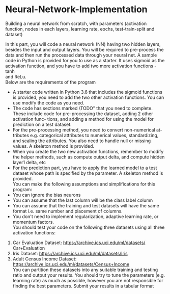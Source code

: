 # Neural-Network-Implementation
Building a neural network from scratch, with parameters (activation function, nodes in each layers, learning rate, eochs, test-train-split and dataset)
  
  
In this part, you will code a neural network (NN) having two hidden layers, besides the input and output layers. You will be required to pre-process the data and then run the processed data through your neural net. A sample code in Python is provided for you to use as a starter. It uses sigmoid as the activation function, and you have to add two more activation functions - tanh  
and ReLu.  
Below are the requirements of the program  
* A starter code written in Python 3.6 that includes the sigmoid functions
is provided, you need to add the two other activation functions. You can
use modify the code as you need.  
* The code has sections marked \TODO" that you need to complete. These
include code for pre-processing the dataset, adding 2 other activation func-
tions, and adding a method for using the model for prediction on a test
dataset.  
* For the pre-processing method, you need to convert non-numerical at-
tributes e.g. categorical attributes to numerical values, standardizing,
and scaling the attributes. You also need to handle null or missing values.
A skeleton method is provided.  
* When you create the two new activation functions, remember to modify
the helper methods, such as compute output delta, and
compute hidden layer1 delta, etc  
* For the prediction part, you have to apply the learned model to a test
dataset whose path is specified by the parameter. A skeleton method is
provided.  
You can make the following assumptions and simplifications for this program:  
* You can ignore the bias neurons  
* You can assume that the last column will be the class label column  
* You can assume that the training and test datasets will have the same format i.e. same number and placement of columns.  
* You don't need to implement regularization, adaptive learning rate, or momentum factors.  
You should test your code on the following three datasets using all three activation functions:  
1. Car Evaluation Dataset: https://archive.ics.uci.edu/ml/datasets/
Car+Evaluation  
2. Iris Dataset: https://archive.ics.uci.edu/ml/datasets/Iris  
3. Adult Census Income Dataset: https://archive.ics.uci.edu/ml/datasets/Census+Income  
You can partition these datasets into any suitable training and testing ratio and output your results. You should try to tune the parameters (e.g. learning rate) as much as possible, however you are not responsible for finding the best parameters. Submit your results in a tabular format
